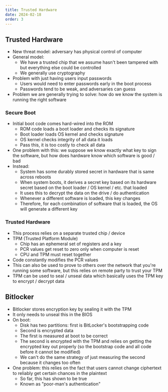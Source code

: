 ```yaml
---
title: Trusted Hardware
date: 2024-02-18
order: 3
---
```


## Trusted Hardware

- New threat model: adversary has physical control of computer
- General model:
  - We have a trusted chip that we assume hasn't been tampered with but everything else could be controlled
  - We generally use cryptography
- Problem with just having users input passwords
  - Users would need to enter passwords early in the boot process
  - Passwords tend to be weak, and adversaries can guess
- Problem we are generally trying to solve: how do we know the system is running the right software

### Secure Boot

- Initial boot code comes hard-wired into the ROM
  - ROM code loads a boot loader and checks its signature
  - Boot loader loads OS kernel and checks signature
  - OS kernel checks integrity of all data it loads
  - Pass this, it is too costly to check all data
- One problem with this: we suppose we know exactly what key to sign the software, but how does hardware know which software is good / bad
- Instead:
  - System has some durably stored secret in hardware that is same across reboots
  - When system boots, it derives a secret key based on its hardware secret based on the boot loader / OS kernel / etc. that loaded
  - It uses this to decrypt the data on the drive / do authentication
  - Whenever a different software is loaded, this key changes
  - Therefore, for each combination of software that is loaded, the OS will generate a different key

### Trusted Hardware

- This process relies on a separate trusted chip / device
- TPM (Trusted Platform Module)
  - Chip has an ephemeral set of registers and a key
  - PCR values get reset to zero only when computer is reset
  - CPU and TPM must reset together
- Code constantly modifies the PCR values
- This can also be used to prove to others over the network that you're running some software, but this relies on remote party to trust your TPM
- TPM can be used to seal / unseal data which basically uses the TPM key to encrypt / decrypt data

## Bitlocker

- Bitlocker stores encryption key by sealing it with the TPM
- It only needs to unseal this in the BIOS
- On boot:
  - Disk has two partitions: first is BitLocker's bootstrapping code
  - Second is encrypted data
  - The first is measured at boot to be correct
  - The second is encrypted with the TPM and relies on getting the encrypted key out properly (so the bootstrap code and all code before it cannot be modified)
  - We can't do the same strategy of just measuring the second because it changes too often
- One problem: this relies on the fact that users cannot change ciphertext to reliably get certain chances in the plaintext
  - So far, this has shown to be true
  - Known as "poor-man's authentication"
